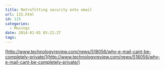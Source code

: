 ```yaml
---
title: Retrofitting security onto email
url: 115.html
id: 115
categories:
  - Musings
date: 2014-01-01 03:21:27
tags:
---
```


[http://www.technologyreview.com/news/518056/why-e-mail-cant-be-completely-private/](http://www.technologyreview.com/news/518056/why-e-mail-cant-be-completely-private/)